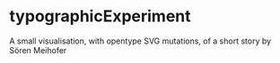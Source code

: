 # typographicExperiment
A small visualisation, with opentype SVG mutations, of a short story by Sören Meihofer
